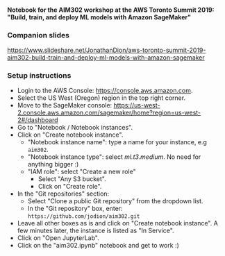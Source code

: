 #### Notebook for the AIM302 workshop at the AWS Toronto Summit 2019: "Build, train, and deploy ML models with Amazon SageMaker"

### Companion slides
https://www.slideshare.net/JonathanDion/aws-toronto-summit-2019-aim302-build-train-and-deploy-ml-models-with-amazon-sagemaker

### Setup instructions

* Login to the AWS Console: https://console.aws.amazon.com.
* Select the US West (Oregon) region in the top right corner.
* Move to the SageMaker console: https://us-west-2.console.aws.amazon.com/sagemaker/home?region=us-west-2#/dashboard
* Go to "Notebook / Notebook instances".
* Click on "Create notebook instance".
    * "Notebook instance name": type a name for your instance, e.g `aim302`.
    * "Notebook instance type": select _ml.t3.medium_. No need for anything bigger :)
    * "IAM role": select "Create a new role"
         * Select "Any S3 bucket".
         * Click on "Create role".
* In the "Git repositories" section:
    * Select "Clone a public Git repository" from the dropdown list.
    * In the "Git repository" box, enter: `https://github.com/jodion/aim302.git`
* Leave all other boxes as is and click on "Create notebook instance". A few minutes later, the instance is listed as "In Service".
* Click on "Open JupyterLab".
* Click on the "aim302.ipynb" notebook and get to work :)
